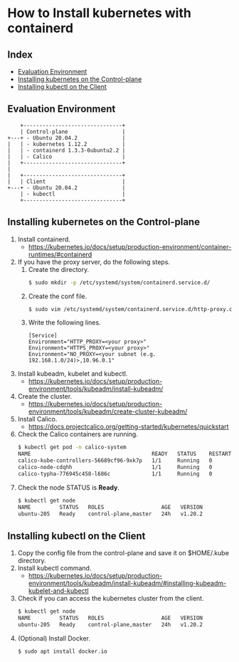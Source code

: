 # How to Install kubernetes with containerd

## Index
- [Evaluation Environment](#evaluation-environment)
- [Installing kubernetes on the Control-plane](#installing-kubernetes-on-the-control-plane)
- [Installing kubectl on the Client](#installing-kubectl-on-the-client)

## Evaluation Environment
```
    +-------------------------------+
    | Control-plane                 |
+---+ - Ubuntu 20.04.2              |
|   | - kubernetes 1.12.2           |
|   | - containerd 1.3.3-0ubuntu2.2 |
|   | - Calico                      |
|   +-------------------------------+
|  
|   +-------------------------------+
|   | Client                        |
+---+ - Ubuntu 20.04.2              |
    | - kubectl                     |
    +-------------------------------+
```

## Installing kubernetes on the Control-plane
1. Install containerd.
   - https://kubernetes.io/docs/setup/production-environment/container-runtimes/#containerd
1. If you have the proxy server, do the following steps.
   1. Create the directory.
      ```sh
      $ sudo mkdir -p /etc/systemd/system/containerd.service.d/
      ```
   1. Create the conf file.
      ```sh
      $ sudo vim /etc/systemd/system/containerd.service.d/http-proxy.conf
      ```
   1. Write the following lines.
      ```
      [Service]
      Environment="HTTP_PROXY=<your proxy>"
      Environment="HTTPS_PROXY=<your proxy>"
      Environment="NO_PROXY=<your subnet (e.g. 192.168.1.0/24)>,10.96.0.1"
      ```   
1. Install kubeadm, kubelet and kubectl.
   - https://kubernetes.io/docs/setup/production-environment/tools/kubeadm/install-kubeadm/
1. Create the cluster.
   - https://kubernetes.io/docs/setup/production-environment/tools/kubeadm/create-cluster-kubeadm/
1. Install Calico.
   - https://docs.projectcalico.org/getting-started/kubernetes/quickstart
1. Check the Calico containers are running.
   ```sh
   $ kubectl get pod -n calico-system
   NAME                                      READY   STATUS    RESTARTS   AGE
   calico-kube-controllers-56689cf96-9xk7p   1/1     Running   0          24h
   calico-node-cdqhh                         1/1     Running   0          24h
   calico-typha-776945c458-l686c             1/1     Running   0          24h
   ```
1. Check the node STATUS is **Ready**.
   ```sh
   $ kubectl get node
   NAME         STATUS   ROLES                  AGE   VERSION
   ubuntu-205   Ready    control-plane,master   24h   v1.20.2   
   ```

## Installing kubectl on the Client
1. Copy the config file from the control-plane and save it on $HOME/.kube directory.
1. Install kubectl command.
   - https://kubernetes.io/docs/setup/production-environment/tools/kubeadm/install-kubeadm/#installing-kubeadm-kubelet-and-kubectl
1. Check if you can access the kubernetes cluster from the client.
   ```sh
   $ kubectl get node
   NAME         STATUS   ROLES                  AGE   VERSION
   ubuntu-205   Ready    control-plane,master   24h   v1.20.2
   ```
1. (Optional) Install Docker.
   ```sh
   $ sudo apt install docker.io
   ```
